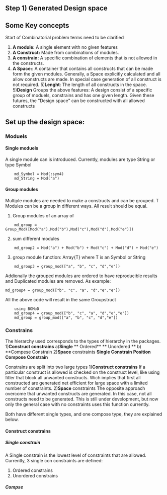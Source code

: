 ## Step 1) Generated Design space

## Some Key concepts
Start of Combinatorial problem terms need to be clarified
1) **A module:** A single element with no given features
2) **A Construct:**  Made from combinations of modules.
3) **A constrain:** A specific combination of elements that is not allowed in the constructs.
4) **A Space:**: A container that contains all constructs that can be made form the given modules. Generally, a Space explicitly calculated and all allow constructs are made. In special case generation of all construct is not required.
5)**Lenght**: The length of all constructs in the space.
5)**Design** Groups the above features: A design consist of a specific group of moduels, constrains and has one given length. Given these futures, the "Design space" can be constructed with all allowed constructs

## Set up the design space:

### Moduels

#### Single moduels

A single module can is introduced.
 Currently, modules are type String or type Symbol
```
    md_Symbol = Mod(:sym4)
    md_String = Mod("a")
```
#### Group modules

Multiple modules are needed to make a constructs and can be grouped. T
Modules can be a group in different ways.  All result should be equal.

1) Group modules of an array of

```
    md_group = Group_Mod([Mod("a"),Mod("b"),Mod("c"),Mod("d"),Mod("e")])
```
2) sum different modules
```
    md_group2 = Mod("a") + Mod("b") + Mod("c") + Mod("d") + Mod("e")
```
3) group module function: Array{T} where T is an Symbol or String

```
    md_group3 = group_mod(["a", "b", "c", "d","e"])
```
Addionally the grouped modules are ordered to have reproducible results and Duplicated modules are removed. As example:

```
md_group4 = group_mod(["b", "c", "a", "d","e","e"])
```

All the above code will result in the same Groupstruct


```@example
    using BOMoD
    md_group4 = group_mod(["b", "c", "a", "d","e","e"])
    md_group = group_mod(["a", "b", "c", "d","e"])
```
### Constrains

The hierarchy used corresponds to the types of hierarchy in the packages.
1)**Construct constrains**
	a)**Single**
		** Ordered**
		**  Unordered **
	b) **Compese Constrain
2)**Space** constraints
	**Single Constrain**
		**Position**
    	**Compose Constrain**


Constrains are split into two large types
1)**Construct constrains**
 	 If a particular construct is allowed is checked on the construct level, like using fitler that block all unwanted constructs.
Wich implies that first all constructed are generated net efficient for large space with a limited number of constraints.
2)**Space** constraints
	The opposite approach overcome that unwanted constructs are generated. In this case, not all constructs need to be generated.
 This is still under development, but now only the general case with no constraints uses this function currently.

Both have different single types, and one compose type, they are explained below.

#### Construct constrains

##### Single constrain
A Single constrain is the lowest level of constraints that are allowed.
Currently, 3 single con constraints are defined:
1) Ordered constrains
2) Unordered constrains


##### Compse
